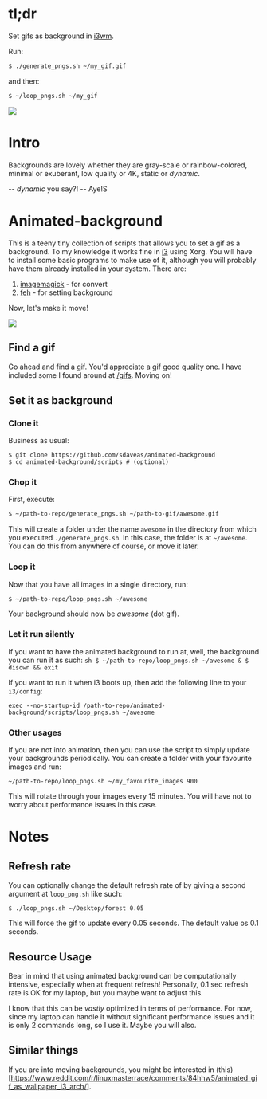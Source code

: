 # tl;dr

Set gifs as background in [i3wm](https://wiki.archlinux.org/index.php/I3).

Run:
```sh
$ ./generate_pngs.sh ~/my_gif.gif
```
and then:
```sh
$ ~/loop_pngs.sh ~/my_gif
```

![](animated-background.gif)

# Intro

Backgrounds are lovely whether they are gray-scale or rainbow-colored, minimal
or exuberant, low quality or 4K, static or $dynamic$.

-- $dynamic$ you say?!
-- Aye!S

# Animated-background

This is a teeny tiny collection of scripts that allows you to set a gif as a
background. To my knowledge it works fine in
[i3](https://wiki.archlinux.org/index.php/I3) using Xorg. You will have to
install some basic programs to make use of it, although you will probably have
them already installed in your system. There are:

1. [imagemagick](https://imagemagick.org/index.php) - for convert
2. [feh](https://feh.finalrewind.org/) - for setting background

Now, let's make it move!

![](scott.gif)

## Find a gif

Go ahead and find a gif. You'd appreciate a gif good quality one. I have
included some I found around at
[/gifs](https://github.com/sdaveas/animated-background/tree/master/gifs).
Moving on!

## Set it as background

### Clone it

Business as usual:
```
$ git clone https://github.com/sdaveas/animated-background
$ cd animated-background/scripts # (optional)
```

### Chop it

First, execute:
```sh
$ ~/path-to-repo/generate_pngs.sh ~/path-to-gif/awesome.gif
```

This will create a folder under the name `awesome` in the directory from which
you executed `./generate_pngs.sh`. In this case, the folder is at `~/awesome`.
You can do this from anywhere of course, or move it later.

### Loop it

Now that you have all images in a single directory, run:
```
$ ~/path-to-repo/loop_pngs.sh ~/awesome
```
Your background should now be _awesome_ (dot gif).

### Let it run silently

If you want to have the animated background to run at, well, the background you
can run it as such: ```sh $ ~/path-to-repo/loop_pngs.sh ~/awesome & $ disown &&
exit ```

If you want to run it when i3 boots up, then add the following line to your `i3/config`:

```
exec --no-startup-id /path-to-repo/animated-background/scripts/loop_pngs.sh ~/awesome
```

### Other usages

If you are not into animation, then you can use the script to simply
update your backgrounds periodically. You can create a folder with your favourite images and run:

```
~/path-to-repo/loop_pngs.sh ~/my_favourite_images 900
```

This will rotate through your images every 15 minutes. You will have not to
worry about performance issues in this case.

# Notes

## Refresh rate

You can optionally change the default refresh rate of by giving a second
argument at `loop_png.sh` like such:

```
$ ./loop_pngs.sh ~/Desktop/forest 0.05
```
This will force the gif to update every 0.05 seconds. The default value os 0.1 seconds.

## Resource Usage

Bear in mind that using animated background can be computationally intensive,
especially when at frequent refresh! Personally, 0.1 sec refresh rate is OK for
my laptop, but you maybe want to adjust this.

I know that this can be _vastly_ optimized in terms of performance. For now,
since my laptop can handle it without significant performance issues and it is
only 2 commands long, so I use it. Maybe you will also.

## Similar things

If you are into moving backgrounds, you might be interested in
(this)[https://www.reddit.com/r/linuxmasterrace/comments/84hhw5/animated_gif_as_wallpaper_i3_arch/].
